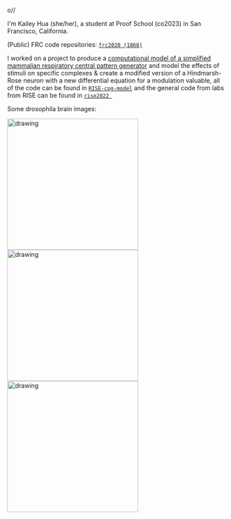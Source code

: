 o//

I'm Kailey Hua (she/her), a student at Proof School (co2023) in San Francisco, California.

(Public) FRC code repositories: [`frc2020 (1868)`](https://github.com/team1868/frc2020)

I worked on a project to produce a [computational model of a simplified mammalian respiratory central pattern generator](https://github.com/kaileyhh/RISE-cpg-model/blob/main/group_k_POSTER.pdf) and model the effects of stimuli on specific complexes & create a modified version of a Hindmarsh-Rose neuron with a new differential equation for a modulation valuable, all of the code can be found in [`RISE-cpg-model`](https://github.com/kaileyhh/RISE-cpg-model) and the general code from labs from RISE can be found in [`rise2022 `](https://github.com/kaileyhh/rise2022)

Some drosophila brain images:

<img src="https://github.com/kaileyhh/rise2022/blob/main/drosophila_brain/DAPI_20x.jpeg" alt="drawing" width="300"/><img src="https://github.com/kaileyhh/rise2022/blob/main/drosophila_brain/GFP_20x.jpeg" alt="drawing" width="300"/><img src="https://github.com/kaileyhh/rise2022/blob/main/drosophila_brain/composite_y_r.jpg" alt="drawing" width="300"/>







<!--
**kaileyhh/kaileyhh** is a ✨ _special_ ✨ repository because its `README.md` (this file) appears on your GitHub profile.

Here are some ideas to get you started:

- 🔭 I’m currently working on ...
- 🌱 I’m currently learning ...
- 👯 I’m looking to collaborate on ...
- 🤔 I’m looking for help with ...
- 💬 Ask me about ...
- 📫 How to reach me: ...
- 😄 Pronouns: ...
- ⚡ Fun fact: ...a
-->
